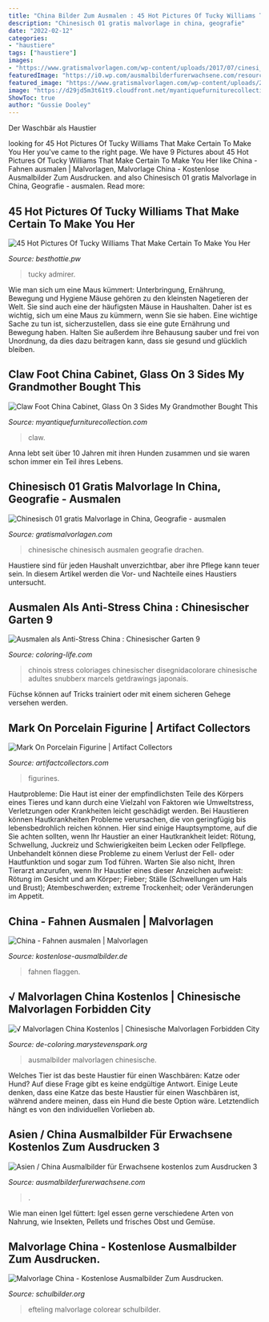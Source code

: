 ```yaml
---
title: "China Bilder Zum Ausmalen : 45 Hot Pictures Of Tucky Williams That Make Certain To Make You Her"
description: "Chinesisch 01 gratis malvorlage in china, geografie"
date: "2022-02-12"
categories:
- "haustiere"
tags: ["haustiere"]
images:
- "https://www.gratismalvorlagen.com/wp-content/uploads/2017/07/cinesi_01-240x300.jpg"
featuredImage: "https://i0.wp.com/ausmalbilderfurerwachsene.com/resources/miniatury/podroze/Azja3.jpg?w=200&amp;strip=all"
featured_image: "https://www.gratismalvorlagen.com/wp-content/uploads/2017/07/cinesi_01-240x300.jpg"
image: "https://d29jd5m3t61t9.cloudfront.net/myantiquefurniturecollection.com/images/fbfiles/images/625w/IMG_20160207_115602_v_1517440126.jpg"
ShowToc: true
author: "Gussie Dooley"
---
```



Der Waschbär als Haustier

	

		
looking for 45 Hot Pictures Of Tucky Williams That Make Certain To Make You Her you've came to the right page. We have 9 Pictures about 45 Hot Pictures Of Tucky Williams That Make Certain To Make You Her like China - Fahnen ausmalen | Malvorlagen, Malvorlage China - Kostenlose Ausmalbilder Zum Ausdrucken. and also Chinesisch 01 gratis Malvorlage in China, Geografie - ausmalen. Read more:
		
    
## 45 Hot Pictures Of Tucky Williams That Make Certain To Make You Her

<img loading=lazy src="https://www.besthottie.pw/assets/content/02/tucky-williams-3-1.jpg" onerror="this.onerror=null;this.src='https://tse1.mm.bing.net/th?id=OIP.k3jR9vGbj1lLKgVwLWNoYwHaLI&amp;pid=15.1';" alt="45 Hot Pictures Of Tucky Williams That Make Certain To Make You Her">

_Source: besthottie.pw_

>tucky admirer. 

	

Wie man sich um eine Maus kümmert: Unterbringung, Ernährung, Bewegung und Hygiene
Mäuse gehören zu den kleinsten Nagetieren der Welt. Sie sind auch eine der häufigsten Mäuse in Haushalten. Daher ist es wichtig, sich um eine Maus zu kümmern, wenn Sie sie haben. Eine wichtige Sache zu tun ist, sicherzustellen, dass sie eine gute Ernährung und Bewegung haben. Halten Sie außerdem ihre Behausung sauber und frei von Unordnung, da dies dazu beitragen kann, dass sie gesund und glücklich bleiben.

    
## Claw Foot China Cabinet, Glass On 3 Sides My Grandmother Bought This

<img loading=lazy src="https://d29jd5m3t61t9.cloudfront.net/myantiquefurniturecollection.com/images/fbfiles/images/625w/IMG_20160207_115602_v_1517440126.jpg" onerror="this.onerror=null;this.src='https://tse1.mm.bing.net/th?id=OIP.ldzbdWiW6eRN-Dj_M1LCHwHaJ3&amp;pid=15.1';" alt="Claw Foot China Cabinet, Glass On 3 Sides My Grandmother Bought This">

_Source: myantiquefurniturecollection.com_

>claw. 

	

Anna lebt seit über 10 Jahren mit ihren Hunden zusammen und sie waren schon immer ein Teil ihres Lebens.

    
## Chinesisch 01 Gratis Malvorlage In China, Geografie - Ausmalen

<img loading=lazy src="https://www.gratismalvorlagen.com/wp-content/uploads/2017/07/cinesi_01-240x300.jpg" onerror="this.onerror=null;this.src='https://tse3.mm.bing.net/th?id=OIP.f3XNISYeJa1snNhqmxZtCAAAAA&amp;pid=15.1';" alt="Chinesisch 01 gratis Malvorlage in China, Geografie - ausmalen">

_Source: gratismalvorlagen.com_

>chinesische chinesisch ausmalen geografie drachen. 

	

Haustiere sind für jeden Haushalt unverzichtbar, aber ihre Pflege kann teuer sein. In diesem Artikel werden die Vor- und Nachteile eines Haustiers untersucht.

    
## Ausmalen Als Anti-Stress China : Chinesischer Garten 9

<img loading=lazy src="https://www.coloring-life.com/coloriages/539/g/coloriage-chine-g-9.jpg" onerror="this.onerror=null;this.src='https://tse4.mm.bing.net/th?id=OIP.clfHGV9zasVpSteWFDzQDwHaHX&amp;pid=15.1';" alt="Ausmalen als Anti-Stress China : Chinesischer Garten 9">

_Source: coloring-life.com_

>chinois stress coloriages chinesischer disegnidacolorare chinesische adultes snubberx marcels getdrawings japonais. 

	

Füchse können auf Tricks trainiert oder mit einem sicheren Gehege versehen werden.

    
## Mark On Porcelain Figurine | Artifact Collectors

<img loading=lazy src="https://d29jd5m3t61t9.cloudfront.net/artifactcollectors.com/images/fbfiles/images/414w/porcelain_man_v_1517642546.jpg" onerror="this.onerror=null;this.src='https://tse3.mm.bing.net/th?id=OIP.EmOAonMsju5SH9l7BUoMmAAAAA&amp;pid=15.1';" alt="Mark On Porcelain Figurine | Artifact Collectors">

_Source: artifactcollectors.com_

>figurines. 

	

Hautprobleme:
Die Haut ist einer der empfindlichsten Teile des Körpers eines Tieres und kann durch eine Vielzahl von Faktoren wie Umweltstress, Verletzungen oder Krankheiten leicht geschädigt werden. Bei Haustieren können Hautkrankheiten Probleme verursachen, die von geringfügig bis lebensbedrohlich reichen können. Hier sind einige Hauptsymptome, auf die Sie achten sollten, wenn Ihr Haustier an einer Hautkrankheit leidet: Rötung, Schwellung, Juckreiz und Schwierigkeiten beim Lecken oder Fellpflege. Unbehandelt können diese Probleme zu einem Verlust der Fell- oder Hautfunktion und sogar zum Tod führen. Warten Sie also nicht, Ihren Tierarzt anzurufen, wenn Ihr Haustier eines dieser Anzeichen aufweist: Rötung im Gesicht und am Körper; Fieber; Ställe (Schwellungen um Hals und Brust); Atembeschwerden; extreme Trockenheit; oder Veränderungen im Appetit.

    
## China - Fahnen Ausmalen | Malvorlagen

<img loading=lazy src="http://www.kostenlose-ausmalbilder.de/Fahnen/kl/China.jpg" onerror="this.onerror=null;this.src='https://tse1.mm.bing.net/th?id=OIP.celTVBUxY5iBmmOKg5-UswHaJn&amp;pid=15.1';" alt="China - Fahnen ausmalen | Malvorlagen">

_Source: kostenlose-ausmalbilder.de_

>fahnen flaggen. 

	



    
## √ Malvorlagen China Kostenlos | Chinesische Malvorlagen Forbidden City

<img loading=lazy src="https://i0.wp.com/ausmalbilderfurerwachsene.com/resources/miniatury/podroze/Azja3.jpg?w=200&amp;strip=all" onerror="this.onerror=null;this.src='https://tse3.mm.bing.net/th?id=OIP.enkG4DCmyXPE2dVZ7m2ylQAAAA&amp;pid=15.1';" alt="√ Malvorlagen China Kostenlos | Chinesische Malvorlagen Forbidden City">

_Source: de-coloring.marystevenspark.org_

>ausmalbilder malvorlagen chinesische. 

	

Welches Tier ist das beste Haustier für einen Waschbären: Katze oder Hund?
Auf diese Frage gibt es keine endgültige Antwort. Einige Leute denken, dass eine Katze das beste Haustier für einen Waschbären ist, während andere meinen, dass ein Hund die beste Option wäre. Letztendlich hängt es von den individuellen Vorlieben ab.

    
## Asien / China Ausmalbilder Für Erwachsene Kostenlos Zum Ausdrucken 3

<img loading=lazy src="https://ausmalbilderfurerwachsene.com/resources/podroze/azja3/kolorowanki-chiny21.jpg" onerror="this.onerror=null;this.src='https://tse4.mm.bing.net/th?id=OIP.FVEUb250LPri3IvOgtEu4QHaJ5&amp;pid=15.1';" alt="Asien / China Ausmalbilder für Erwachsene kostenlos zum Ausdrucken 3">

_Source: ausmalbilderfurerwachsene.com_

>. 

	

Wie man einen Igel füttert: Igel essen gerne verschiedene Arten von Nahrung, wie Insekten, Pellets und frisches Obst und Gemüse.

    
## Malvorlage China - Kostenlose Ausmalbilder Zum Ausdrucken.

<img loading=lazy src="https://www.schulbilder.org/malvorlage-china-p28625.jpg" onerror="this.onerror=null;this.src='https://tse3.mm.bing.net/th?id=OIP.2mktRL4umP0nq8KRaKU9mwHaKd&amp;pid=15.1';" alt="Malvorlage China - Kostenlose Ausmalbilder Zum Ausdrucken.">

_Source: schulbilder.org_

>efteling malvorlage colorear schulbilder. 

	



